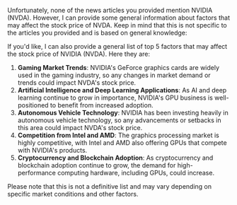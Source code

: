 Unfortunately, none of the news articles you provided mention NVIDIA (NVDA). However, I can provide some general information about factors that may affect the stock price of NVDA. Keep in mind that this is not specific to the articles you provided and is based on general knowledge:

If you'd like, I can also provide a general list of top 5 factors that may affect the stock price of NVIDIA (NVDA). Here they are:

1. **Gaming Market Trends**: NVIDIA's GeForce graphics cards are widely used in the gaming industry, so any changes in market demand or trends could impact NVDA's stock price.
2. **Artificial Intelligence and Deep Learning Applications**: As AI and deep learning continue to grow in importance, NVIDIA's GPU business is well-positioned to benefit from increased adoption.
3. **Autonomous Vehicle Technology**: NVIDIA has been investing heavily in autonomous vehicle technology, so any advancements or setbacks in this area could impact NVDA's stock price.
4. **Competition from Intel and AMD**: The graphics processing market is highly competitive, with Intel and AMD also offering GPUs that compete with NVIDIA's products.
5. **Cryptocurrency and Blockchain Adoption**: As cryptocurrency and blockchain adoption continue to grow, the demand for high-performance computing hardware, including GPUs, could increase.

Please note that this is not a definitive list and may vary depending on specific market conditions and other factors.